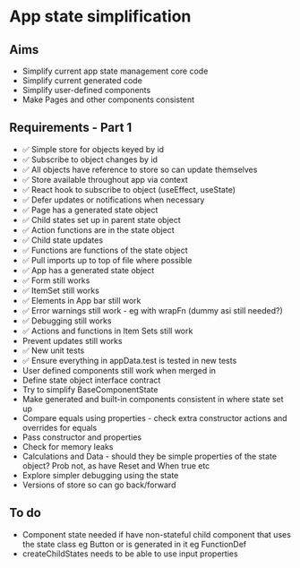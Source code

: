 App state simplification
========================

Aims
----

- Simplify current app state management core code
- Simplify current generated code
- Simplify user-defined components
- Make Pages and other components consistent

Requirements - Part 1
------------

- ✅ Simple store for objects keyed by id
- ✅ Subscribe to object changes by id
- ✅ All objects have reference to store so can update themselves
- ✅ Store available throughout app via context
- ✅ React hook to subscribe to object (useEffect, useState)
- ✅ Defer updates or notifications when necessary
- ✅ Page has a generated state object
- ✅ Child states set up in parent state object
- ✅ Action functions are in the state object
- ✅ Child state updates
- ✅ Functions are functions of the state object
- ✅ Pull imports up to top of file where possible
- ✅ App has a generated state object
- ✅ Form still works
- ✅ ItemSet still works
- ✅ Elements in App bar still work
- ✅ Error warnings still work - eg with wrapFn (dummy asi still needed?)
- ✅ Debugging still works
- ✅ Actions and functions in Item Sets still work
- Prevent updates still works
- ✅ New unit tests
- ✅ Ensure everything in appData.test is tested in new tests
- User defined components still work when merged in
- Define state object interface contract
- Try to simplify BaseComponentState
- Make generated and built-in components consistent in where state set up
- Compare equals using properties - check extra constructor actions and overrides for equals
- Pass constructor and properties
- Check for memory leaks
- Calculations and Data - should they be simple properties of the state object? Prob not, as have Reset and When true etc
- Explore simpler debugging using the state
- Versions of store so can go back/forward


To do
-----

- Component state needed if have non-stateful child component that uses the state class eg Button or is generated in it eg FunctionDef
- createChildStates needs to be able to use input properties
